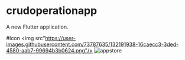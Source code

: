# crudoperationapp

A new Flutter application.

#Icon
<img src"https://user-images.githubusercontent.com/73787635/132191938-16caecc3-3ded-4580-aab7-99694b3b0624.png"/>
![appstore]()

